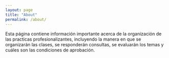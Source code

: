 ```yaml
---
layout: page
title: "About"
permalink: /about/
---
```


Esta página contiene información importante acerca de la organización de las practicas profesionalizantes, incluyendo la manera en que se organizarán las clases, se responderán consultas, se evaluarán los temas y cuáles son las condiciones de aprobación.
